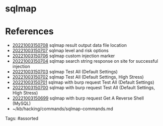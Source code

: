 # sqlmap

# References
- [20221003150708](/zet/20221003150708/) sqlmap result output data file location
- [20221003150707](/zet/20221003150707/) sqlmap level and risk options
- [20221003150706](/zet/20221003150706/) sqlmap custom injection marker
- [20221003150704](/zet/20221003150704/) sqlmap search string response on site for successful injection
- [20221003150703](/zet/20221003150703/) sqlmap Test All (Default Settings)
- [20221003150702](/zet/20221003150702/) sqlmap Test All (Default Settings, High Stress)
- [20221003150701](/zet/20221003150701/) sqlmap with burp request Test All (Default Settings)
- [20221003150700](/zet/20221003150700/) sqlmap with burp request Test All (Default Settings, High Stress)
- [20221003150699](/zet/20221003150699/) sqlmap with burp request Get A Reverse Shell (MySQL)
- ~/kb/hacking/commands/sqlmap-commands.md

Tags:
    #assorted


